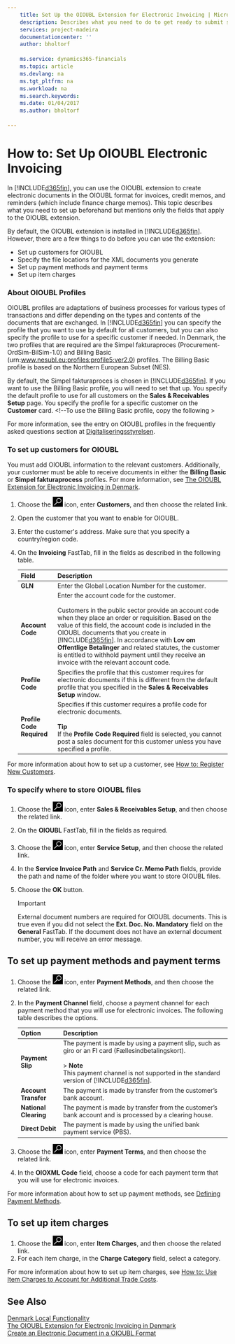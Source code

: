```yaml
---
    title: Set Up the OIOUBL Extension for Electronic Invoicing | Microsoft Docs
    description: Describes what you need to do to get ready to submit sales documents in a Offentlig Information Online - Universal Business Language (OIOUBL) format.
    services: project-madeira
    documentationcenter: ''
    author: bholtorf

    ms.service: dynamics365-financials
    ms.topic: article
    ms.devlang: na
    ms.tgt_pltfrm: na
    ms.workload: na
    ms.search.keywords:
    ms.date: 01/04/2017
    ms.author: bholtorf

---
```

# How to: Set Up OIOUBL Electronic Invoicing
In [!INCLUDE[d365fin](../../includes/d365fin_md.md)], you can use the OIOUBL extension to create electronic documents in the OIOUBL format for invoices, credit memos, and reminders (which include finance charge memos). This topic describes what you need to set up beforehand but mentions only the fields that apply to the OIOUBL extension.  

By default, the OIOUBL extension is installed in [!INCLUDE[d365fin](../../includes/d365fin_md.md)]. However, there are a few things to do before you can use the extension:

* Set up customers for OIOUBL
* Specify the file locations for the XML documents you generate
* Set up payment methods and payment terms
* Set up item charges

### About OIOUBL Profiles  
OIOUBL profiles are adaptations of business processes for various types of transactions and differ depending on the types and contents of the documents that are exchanged. In [!INCLUDE[d365fin](../../includes/d365fin_md.md)] you can specify the profile that you want to use by default for all customers, but you can also specify the profile to use for a specific customer if needed. In Denmark, the two profiles that are required are the Simpel fakturaproces (Procurement-OrdSim-BilSim-1.0) and Billing Basic (urn:www.nesubl.eu:profiles:profile5:ver2.0) profiles. The Billing Basic profile is based on the Northern European Subset (NES). 

By default, the Simpel fakturaproces is chosen in [!INCLUDE[d365fin](../../includes/d365fin_md.md)]. If you want to use the Billing Basic profile, you will need to set that up. You specify the default profile to use for all customers on the **Sales & Receivables Setup** page. You specify the profile for a specific customer on the **Customer** card. <!--To use the Billing Basic profile, copy the following >

For more information, see the entry on OIOUBL profiles in the frequently asked questions section at [Digitaliseringsstyrelsen](http://go.microsoft.com/fwlink/?LinkId=267236).  

### To set up customers for OIOUBL  
You must add OIOUBL information to the relevant customers. Additionally, your customer must be able to receive documents in either the **Billing Basic** or **Simpel fakturaprocess** profiles. For more information, see [The OIOUBL Extension for Electronic Invoicing in Denmark](ui-extensions-oioubl.md).

1.  Choose the ![Search for Page or Report](../../media/ui-search/search_small.png "Search for Page or Report icon") icon, enter **Customers**, and then choose the related link.  
2.  Open the customer that you want to enable for OIOUBL.  
3.  Enter the customer's address. Make sure that you specify a country/region code.  
4.  On the **Invoicing** FastTab, fill in the fields as described in the following table.  

    |Field|Description|  
    |---------------------------------|---------------------------------------|
    |**GLN**|Enter the Global Location Number for the customer. |  
    |**Account Code**|Enter the account code for the customer.<br /><br /> Customers in the public sector provide an account code when they place an order or requisition. Based on the value of this field, the account code is included in the OIOUBL documents that you create in [!INCLUDE[d365fin](../../includes/d365fin_md.md)]. In accordance with **Lov om Offentlige Betalinger** and related statutes, the customer is entitled to withhold payment until they receive an invoice with the relevant account code. |  
    |**Profile Code**|Specifies the profile that this customer requires for electronic documents if this is different from the default profile that you specified in the **Sales & Receivables Setup** window.|  
    |**Profile Code Required**|Specifies if this customer requires a profile code for electronic documents.<br /><br /> **Tip** <br /> If the **Profile Code Required** field is selected, you cannot post a sales document for this customer unless you have specified a profile.|  

For more information about how to set up a customer, see [How to: Register New Customers](../../sales-how-register-new-customers.md).

### To specify where to store OIOUBL files  
1. Choose the ![Search for Page or Report](../../media/ui-search/search_small.png "Search for Page or Report icon") icon, enter **Sales & Receivables Setup**, and then choose the related link.  
2. On the **OIOUBL** FastTab, fill in the fields as required.  
3. Choose the ![Search for Page or Report](../../media/ui-search/search_small.png "Search for Page or Report icon") icon, enter **Service Setup**, and then choose the related link.  
4. In the **Service Invoice Path** and **Service Cr. Memo Path** fields, provide the path and name of the folder where you want to store OIOUBL files.  
5. Choose the **OK** button.  
  
    > [!IMPORTANT]  
    > External document numbers are required for OIOUBL documents. This is true even if you did not select the **Ext. Doc. No. Mandatory** field on the **General** FastTab. If the document does not have an external document number, you will receive an error message.  

## To set up payment methods and payment terms  
1.  Choose the ![Search for Page or Report](../../media/ui-search/search_small.png "Search for Page or Report icon") icon, enter **Payment Methods**, and then choose the related link.  
2.  In the **Payment Channel** field, choose a payment channel for each payment method that you will use for electronic invoices. The following table describes the options.  

    |Option|Description|  
    |-------------------------------------|---------------------------------------|  
    |**Payment Slip**|The payment is made by using a payment slip, such as giro or an FI card (Fællesindbetalingskort).<br /><br /> > **Note** <br /> This payment channel is not supported in the standard version of [!INCLUDE[d365fin](../../includes/d365fin_md.md)].|  
    |**Account Transfer**|The payment is made by transfer from the customer’s bank account.|  
    |**National Clearing**|The payment is made by transfer from the customer’s bank account and is processed by a clearing house.|  
    |**Direct Debit**|The payment is made by using the unified bank payment service (PBS).|  

3.  Choose the ![Search for Page or Report](../../media/ui-search/search_small.png "Search for Page or Report icon") icon, enter **Payment Terms**, and then choose the related link.  
4.  In the **OIOXML Code** field, choose a code for each payment term that you will use for electronic invoices.  

For more information about how to set up payment methods, see [Defining Payment Methods](../../finance-payment-methods.md). 

## To set up item charges  
1.  Choose the ![Search for Page or Report](../../media/ui-search/search_small.png "Search for Page or Report icon") icon, enter **Item Charges**, and then choose the related link.  
2.  For each item charge, in the **Charge Category** field, select a category.  

For more information about how to set up item charges, see [How to: Use Item Charges to Account for Additional Trade Costs](../../payables-how-assign-item-charges.md).

## See Also  
[Denmark Local Functionality](denmark-local-functionality.md)  
[The OIOUBL Extension for Electronic Invoicing in Denmark](ui-extensions-oioubl.md)  
[Create an Electronic Document in a OIOUBL Format](how-to-create-electronic-documents-by-using-oioubl.md)  
 
